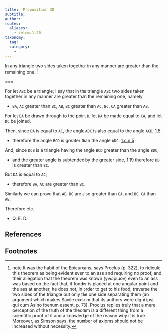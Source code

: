 ```yaml
---
title:  Proposition 20
subtitle:
author:
routes:
  aliases:
    - /elem.1.20
taxonomy:
  tag:
  category:
    -
---
```


In any triangle two sides taken together in any manner are greater than the remaining one. [^1]

===

For let `ABC` be a triangle; I say that in the triangle `ABC` two sides taken together in any manner are greater than the remaining one, namely

- `BA`, `AC` greater than `BC`, `AB`, `BC` greater than `AC`, `BC`, `CA` greater than `AB`.

For let `BA` be drawn through to the point `D`, let `DA` be made equal to `CA`, and let `DC` be joined.

Then, since `DA` is equal to `AC`, the angle `ADC` is also equal to the angle `ACD`; [1.5]

- therefore the angle `BCD` is greater than the angle `ADC`. [1.c.n.5]

And, since `DCB` is a triangle having the angle `BCD` greater than the angle `BDC`,

- and the greater angle is subtended by the greater side, [1.19] therefore `DB` is greater than `BC`.

But `DA` is equal to `AC`;

- therefore `BA`, `AC` are greater than `BC`.

Similarly we can prove that `AB`, `BC` are also greater than `CA`, and `BC`, `CA` than `AB`.

Therefore etc.

- Q. E. D.

## References

[1.5]: /elem.1.5 "Book 1 - Proposition 5"
[1.19]: /elem.1.19 "Book 1 - Proposition 19"
[1.c.n.5]: /elem.1.c.n.5 "Book 1 - Common Notion 5"

## Footnotes

[^1]: note
    It was the habit of the Epicureans, says Proclus (<xref n="Proc. p. 322" from="ROOT" to="DITTO">p. 322</xref>), to ridicule this theorem as being evident even to an ass and requiring no proof, and their allegation that the theorem was <quote>known</quote> (<foreign lang="greek">γνώριμον</foreign>) even to an ass was based on the fact that, if fodder is placed at one angular point and the ass at another, he does not, in order to get to his food, traverse the two sides of the triangle but only the one side separating them (an argument which makes Savile exclaim that its authors were <quote><foreign lang="la">digni ipsi, qui cum Asino foenum essent</foreign>,</quote> p. 78). Proclus replies truly that a mere perception of the truth of the theorem is a different thing from a scientific proof of it and a knowledge of the reason <em>why</em> it is true. Moreover, as Simson says, the number of axioms should not be increased without necessity.

